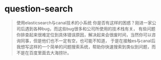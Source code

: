 # question-search
> 使用elasticsearch与canal技术的小系统
你是否有这样的困惑？刚进一家公司后遇到各种bug，而这些bug很多和公司所使用的技术栈有关，
有些问题你排查起来很难定位到具体错误原因，解决起来会很废时间，当然你可以咨询同事，但是他们也不一定有空，也可能不知道，
于是在接触es与canal后我想写这样的一个简单的问题搜索系统，帮助你快速搜索到类似到问题，而不是在百度里面去大海捞针。
